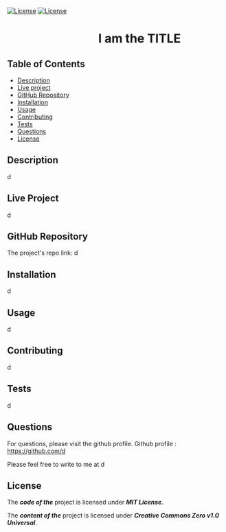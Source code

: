 
&nbsp; &nbsp; &nbsp; &nbsp; &nbsp; &nbsp; &nbsp; &nbsp; &nbsp; &nbsp; &nbsp; &nbsp; &nbsp; &nbsp; &nbsp; 
    
[![License](https://img.shields.io/badge/License-MIT-violet)](https://choosealicense.com/licenses/mit/) 
[![License](https://img.shields.io/badge/License-CC0%201.0-lightgrey)](https://creativecommons.org/publicdomain/zero/1.0/legalcode) 
    
#  &nbsp; &nbsp; &nbsp; &nbsp; &nbsp; &nbsp; &nbsp; &nbsp; &nbsp; &nbsp; &nbsp; &nbsp; &nbsp; &nbsp; &nbsp; &nbsp; I am the TITLE
## Table of Contents
* [Description](#Description)
* [Live project](#Live-project)
* [GitHub Repository](#GitHub-Repository)
* [Installation](#Installation)
* [Usage](#Usage)
* [Contributing](#Contributing)
* [Tests](#Tests)
* [Questions](#Questions)
* [License](#License)
## Description 
d
## Live Project
d
## GitHub Repository
The project's repo link: d
## Installation
d
## Usage
d
## Contributing
d
## Tests
d
## Questions
For questions, please visit the github profile.
Github profile : https://github.com/d

Please feel free to write to me at d

## License

    
The ***code of the*** project is licensed under ***MIT License***.      
          
The ***content of the*** project is licensed under ***Creative Commons Zero v1.0 Universal***.      
        
    

